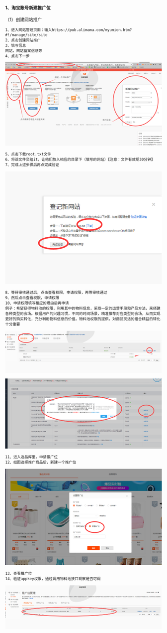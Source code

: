#### 1、淘宝账号新建推广位

（1）创建网站推广

```shell
1、进入网站管理页面：输入https://pub.alimama.com/myunion.htm?#!/manage/site/site
2、点击创建网站推广
3、填写信息
网站，网站备案信息等
4、点击下一步
```

![新建推广位流程](../resource/新建推广位流程.png)

```shell
5、点击下载root.txt文件
6、将该文件交给it，让他们放入相应的目录下（填写的网站）【注意：文件有效期30分钟】
7、完成上述步骤后再点完成验证
```

![推广网站验证](../resource/推广网站验证.png)

```
8、等待审核通过后，点击查看权限，申请权限，再等审核通过
9、然后点击查看权限，申请权限
10、申请权限填写相应的理由后再申请
例子：希望获得物料池的权限，利用其中的物料信息，采取一定的运营手段和产品方法，来搭建各种类型的会场。根据用户的兴趣习惯，不同的时间场景，精准推荐对应类型的会场，从而实现更好的购买转化，充分利用物料信息的价值。物料池权限的提供，对商品灵活的组合精益的转化十分重要
```

![申请权限1](../resource/申请权限1.png)

![申请权限2](../resource/申请权限2.png)

```shell
11、进入选品库里，申请推广位
12、如图选择推广商品后，新建一个推广位
```

![新建推广位](../resource/新建推广位.png)

```
13、查看推广位
14、验证appkey权限，通过调用物料池接口观察是否可调
```

![查看推广位](..\resource\查看推广位.png)